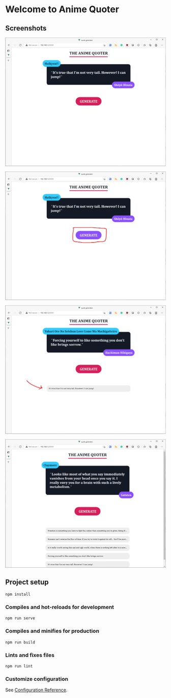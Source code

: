 # Welcome to Anime Quoter

## Screenshots

![](ss/Screenshot%202021-07-25%20154853.png)


![](ss/Screenshot%202021-07-25%20154932.png)


![](ss/Screenshot%202021-07-25%20155005.png)


![](ss/Screenshot%202021-07-25%20155032.png)


## Project setup
```
npm install
```

### Compiles and hot-reloads for development
```
npm run serve
```

### Compiles and minifies for production
```
npm run build
```

### Lints and fixes files
```
npm run lint
```

### Customize configuration
See [Configuration Reference](https://cli.vuejs.org/config/).
